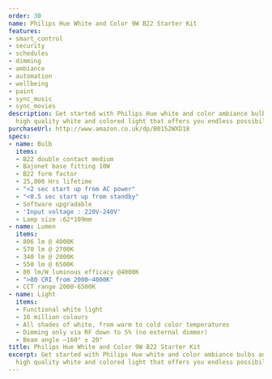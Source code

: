 ```yaml
---
order: 30
name: Philips Hue White and Color 9W B22 Starter Kit
features:
- smart_control
- security
- schedules
- dimming
- ambiance
- automation
- wellbeing
- paint
- sync_music
- sync_movies
description: Get started with Philips Hue white and color ambiance bulbs and experience
  high quality white and colored light that offers you endless possibilities.
purchaseUrl: http://www.amazon.co.uk/dp/B0152WXD18
specs:
- name: Bulb
  items:
  - B22 double contact medium
  - Bajonet base fitting 10W
  - B22 form factor
  - 25,000 Hrs lifetime
  - "<2 sec start up from AC power"
  - "<0.5 sec start up from standby"
  - Software upgradable
  - 'Input voltage : 220V-240V'
  - Lamp size :62*109mm
- name: Lumen
  items:
  - 806 lm @ 4000K
  - 570 lm @ 2700K
  - 340 lm @ 2000K
  - 550 lm @ 6500K
  - 80 lm/W luminous efficacy @4000K
  - ">80 CRI from 2000–4000K"
  - CCT range 2000-6500K
- name: Light
  items:
  - Functional white light
  - 16 million colours
  - All shades of white, from warm to cold color temperatures
  - Dimming only via RF down to 5% (no external dimmer)
  - Beam angle –160° ± 20°
title: Philips Hue White and Color 9W B22 Starter Kit
excerpt: Get started with Philips Hue white and color ambiance bulbs and experience
  high quality white and colored light that offers you endless possibilities.
---
```

